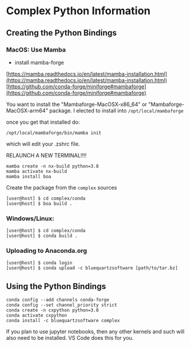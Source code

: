 # Complex Python Information


## Creating the Python Bindings

### MacOS: Use Mamba

* install mamba-forge

[https://mamba.readthedocs.io/en/latest/mamba-installation.html](https://mamba.readthedocs.io/en/latest/mamba-installation.html)
[https://github.com/conda-forge/miniforge#mambaforge](https://github.com/conda-forge/miniforge#mambaforge)

You want to install the "Mambaforge-MacOSX-x86_64" or "Mambaforge-MacOSX-arm64" package.
I elected to install into `/opt/local/mambaforge`

once you get that installed do:

```
/opt/local/mambaforge/bin/mamba init
```
which will edit your .zshrc file.

RELAUNCH A NEW TERMINAL!!!!

```
mamba create -n nx-build python=3.8
mamba activate nx-build
mamba install boa
```

Create the package from the `complex` sources

    [user@host] $ cd complex/conda
    [user@host] $ boa build .

### Windows/Linux:

    [user@host] $ cd complex/conda
    [user@host] $ conda build . 

### Uploading to Anaconda.org

    [user@host] $ conda login
    [user@host] $ conda upload -c bluequartzsoftware [path/to/tar.bz]

## Using the Python Bindings


```
conda config --add channels conda-forge
conda config --set channel_priority strict
conda create -n cxpython python=3.8
conda activate cxpython
conda install -c bluequartzsoftware complex
```

If you plan to use jupyter notebooks, then any other kernels and such will also need to be installed. VS Code does this for you.

